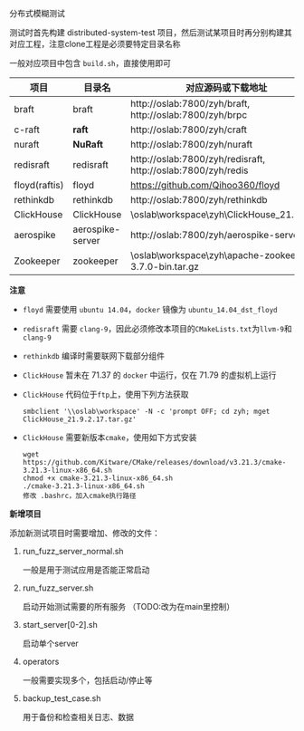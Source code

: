 分布式模糊测试

测试时首先构建 distributed-system-test 项目，然后测试某项目时再分别构建其对应工程，注意clone工程是必须要特定目录名称

一般对应项目中包含 `build.sh`，直接使用即可

| 项目          | 目录名           | 对应源码或下载地址                                           |
| ------------- | ---------------- | ------------------------------------------------------------ |
| braft         | braft            | http://oslab:7800/zyh/braft, http://oslab:7800/zyh/brpc      |
| c-raft        | **raft**         | http://oslab:7800/zyh/craft                                  |
| nuraft        | **NuRaft**       | http://oslab:7800/zyh/nuraft                                 |
| redisraft     | redisraft        | http://oslab:7800/zyh/redisraft, http://oslab:7800/zyh/redis |
| floyd(raftis) | floyd            | https://github.com/Qihoo360/floyd                            |
| rethinkdb     | rethinkdb        | http://oslab:7800/zyh/rethinkdb                              |
| ClickHouse    | ClickHouse       | \\oslab\workspace\zyh\ClickHouse_21.9.2.17                   |
| aerospike     | aerospike-server | http://oslab:7800/zyh/aerospike-server.git                   |
| Zookeeper     | zookeeper        | \\oslab\workspace\zyh\apache-zookeeper-3.7.0-bin.tar.gz      |

**注意**

* `floyd` 需要使用 `ubuntu 14.04`，`docker` 镜像为 `ubuntu_14.04_dst_floyd`

* `redisraft` 需要 `clang-9`，因此必须修改本项目的`CMakeLists.txt`为`llvm-9`和`clang-9`

* `rethinkdb` 编译时需要联网下载部分组件

* `ClickHouse` 暂未在 71.37 的 `docker` 中运行，仅在 71.79 的虚拟机上运行

* `ClickHouse` 代码位于`ftp`上，使用下列方法获取

   ```
   smbclient '\\oslab\workspace' -N -c 'prompt OFF; cd zyh; mget ClickHouse_21.9.2.17.tar.gz'
   ```

* `ClickHouse` 需要新版本`cmake`，使用如下方式安装

   ```
   wget https://github.com/Kitware/CMake/releases/download/v3.21.3/cmake-3.21.3-linux-x86_64.sh
   chmod +x cmake-3.21.3-linux-x86_64.sh
   ./cmake-3.21.3-linux-x86_64.sh
   修改 .bashrc，加入cmake执行路径
   ```



**新增项目**

添加新测试项目时需要增加、修改的文件：

1. run_fuzz_server_normal.sh
   
   一般是用于测试应用是否能正常启动

2. run_fuzz_server.sh
   
   启动开始测试需要的所有服务 （TODO:改为在main里控制）

3. start_server[0-2].sh
   
   启动单个server

4. operators
   
   一般需要实现多个，包括启动/停止等

5. backup_test_case.sh
   
   用于备份和检查相关日志、数据